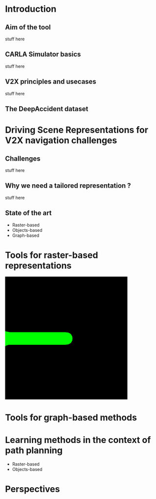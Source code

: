 # Introduction
## Aim of the tool 
  stuff here
  
## CARLA Simulator basics
  stuff here
  
## V2X principles and usecases
  stuff here
  
## The DeepAccident dataset

# Driving Scene Representations for V2X navigation challenges
## Challenges
  stuff here

## Why we need a tailored representation ?
  stuff here

## State of the art
  - Raster-based
  - Objects-based
  - Graph-based 

# Tools for raster-based representations
![](assets/img/animation_accessible_lanes.gif)

# Tools for graph-based methods

# Learning methods in the context of path planning 
- Raster-based
- Objects-based

# Perspectives
  


